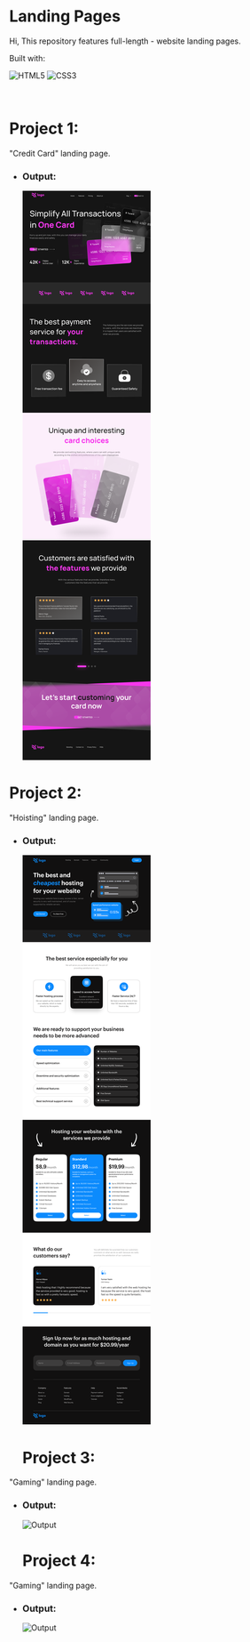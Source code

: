 # Landing Pages
Hi, This repository features full-length - website landing pages.

Built with:

![HTML5](https://img.shields.io/badge/html5-%23E34F26.svg?style=for-the-badge&logo=html5&logoColor=white) ![CSS3](https://img.shields.io/badge/css3-%231572B6.svg?style=for-the-badge&logo=css3&logoColor=white)

<br>

# Project 1:
"Credit Card" landing page.
- ### Output:
  ![Output](./1_project_Credit_Card_Landing_Page/Credit_card_landing_page.png)




# Project 2:
"Hoisting" landing page.
- ### Output:
  ![Output](./02_Project_Hosting_Site_Landing_Page/Hosting%20Landing%20Page.png)


  # Project 3:
"Gaming" landing page.
- ### Output:
  ![Output](./03_Project_Gaming_Landing_Page/Gaming%20Landing%20Page.png)



  
  # Project 4:
"Gaming" landing page.
- ### Output:
  ![Output](./04_Project_Real_Estate_Landing_Page/Real%20Estate%20-%20Desktop.png)

